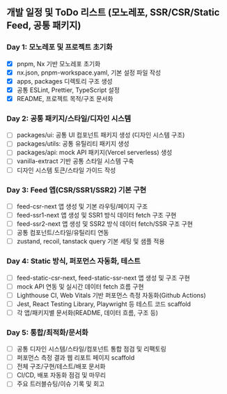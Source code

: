 ## 개발 일정 및 ToDo 리스트 (모노레포, SSR/CSR/Static Feed, 공통 패키지)

### Day 1: 모노레포 및 프로젝트 초기화

- [x] pnpm, Nx 기반 모노레포 초기화
- [x] nx.json, pnpm-workspace.yaml, 기본 설정 파일 작성
- [x] apps, packages 디렉토리 구조 생성
- [x] 공통 ESLint, Prettier, TypeScript 설정
- [x] README, 프로젝트 목적/구조 문서화

### Day 2: 공통 패키지/스타일/디자인 시스템

- [ ] packages/ui: 공통 UI 컴포넌트 패키지 생성 (디자인 시스템 구조)
- [ ] packages/utils: 공통 유틸리티 패키지 생성
- [ ] packages/api: mock API 패키지(Vercel serverless) 생성
- [ ] vanilla-extract 기반 공통 스타일 시스템 구축
- [ ] 디자인 시스템 토큰/스타일 가이드 작성

### Day 3: Feed 앱(CSR/SSR1/SSR2) 기본 구현

- [ ] feed-csr-next 앱 생성 및 기본 라우팅/페이지 구조
- [ ] feed-ssr1-next 앱 생성 및 SSR1 방식 데이터 fetch 구조 구현
- [ ] feed-ssr2-next 앱 생성 및 SSR2 방식 데이터 fetch/SSR 구조 구현
- [ ] 공통 컴포넌트/스타일/유틸리티 연동
- [ ] zustand, recoil, tanstack query 기본 세팅 및 샘플 적용

### Day 4: Static 방식, 퍼포먼스 자동화, 테스트

- [ ] feed-static-csr-next, feed-static-ssr-next 앱 생성 및 구조 구현
- [ ] mock API 연동 및 실시간 데이터 fetch 흐름 구현
- [ ] Lighthouse CI, Web Vitals 기반 퍼포먼스 측정 자동화(Github Actions)
- [ ] Jest, React Testing Library, Playwright 등 테스트 코드 scaffold
- [ ] 각 앱/패키지별 문서화(README, 데이터 흐름, 구조 등)

### Day 5: 통합/최적화/문서화

- [ ] 공통 디자인 시스템/스타일/컴포넌트 통합 점검 및 리팩토링
- [ ] 퍼포먼스 측정 결과 웹 리포트 페이지 scaffold
- [ ] 전체 구조/구현/테스트/배포 문서화
- [ ] CI/CD, 배포 자동화 점검 및 마무리
- [ ] 주요 트러블슈팅/이슈 기록 및 회고
